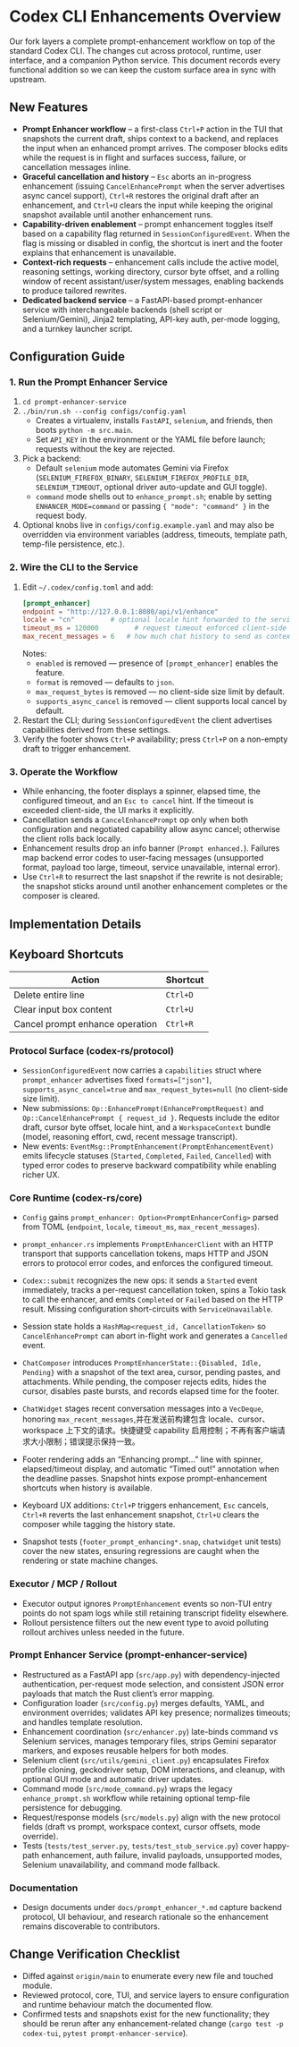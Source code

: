 # Codex CLI Enhancements Overview

Our fork layers a complete prompt-enhancement workflow on top of the standard Codex CLI. The changes cut across protocol, runtime, user interface, and a companion Python service. This document records every functional addition so we can keep the custom surface area in sync with upstream.

## New Features

- **Prompt Enhancer workflow** – a first-class `Ctrl+P` action in the TUI that snapshots the current draft, ships context to a backend, and replaces the input when an enhanced prompt arrives. The composer blocks edits while the request is in flight and surfaces success, failure, or cancellation messages inline.
- **Graceful cancellation and history** – `Esc` aborts an in-progress enhancement (issuing `CancelEnhancePrompt` when the server advertises async cancel support), `Ctrl+R` restores the original draft after an enhancement, and `Ctrl+U` clears the input while keeping the original snapshot available until another enhancement runs.
- **Capability-driven enablement** – prompt enhancement toggles itself based on a capability flag returned in `SessionConfiguredEvent`. When the flag is missing or disabled in config, the shortcut is inert and the footer explains that enhancement is unavailable.
- **Context-rich requests** – enhancement calls include the active model, reasoning settings, working directory, cursor byte offset, and a rolling window of recent assistant/user/system messages, enabling backends to produce tailored rewrites.
- **Dedicated backend service** – a FastAPI-based prompt-enhancer service with interchangeable backends (shell script or Selenium/Gemini), Jinja2 templating, API-key auth, per-mode logging, and a turnkey launcher script.

## Configuration Guide

### 1. Run the Prompt Enhancer Service
1. `cd prompt-enhancer-service`
2. `./bin/run.sh --config configs/config.yaml`
   - Creates a virtualenv, installs `FastAPI`, `selenium`, and friends, then boots `python -m src.main`.
   - Set `API_KEY` in the environment or the YAML file before launch; requests without the key are rejected.
3. Pick a backend:
   - Default `selenium` mode automates Gemini via Firefox (`SELENIUM_FIREFOX_BINARY`, `SELENIUM_FIREFOX_PROFILE_DIR`, `SELENIUM_TIMEOUT`, optional driver auto-update and GUI toggle).
   - `command` mode shells out to `enhance_prompt.sh`; enable by setting `ENHANCER_MODE=command` or passing `{ "mode": "command" }` in the request body.
4. Optional knobs live in `configs/config.example.yaml` and may also be overridden via environment variables (address, timeouts, template path, temp-file persistence, etc.).

### 2. Wire the CLI to the Service
1. Edit `~/.codex/config.toml` and add:
   ```toml
   [prompt_enhancer]
   endpoint = "http://127.0.0.1:8080/api/v1/enhance"
   locale = "cn"         # optional locale hint forwarded to the service
   timeout_ms = 120000         # request timeout enforced client-side
   max_recent_messages = 6   # how much chat history to send as context
   ```
   Notes:
   - `enabled` is removed — presence of `[prompt_enhancer]` enables the feature.
   - `format` is removed — defaults to `json`.
   - `max_request_bytes` is removed — no client-side size limit by default.
   - `supports_async_cancel` is removed — client supports local cancel by default.
2. Restart the CLI; during `SessionConfiguredEvent` the client advertises capabilities derived from these settings.
3. Verify the footer shows `Ctrl+P` availability; press `Ctrl+P` on a non-empty draft to trigger enhancement.

### 3. Operate the Workflow
- While enhancing, the footer displays a spinner, elapsed time, the configured timeout, and an `Esc to cancel` hint. If the timeout is exceeded client-side, the UI marks it explicitly.
- Cancellation sends a `CancelEnhancePrompt` op only when both configuration and negotiated capability allow async cancel; otherwise the client rolls back locally.
- Enhancement results drop an info banner (`Prompt enhanced.`). Failures map backend error codes to user-facing messages (unsupported format, payload too large, timeout, service unavailable, internal error).
- Use `Ctrl+R` to resurrect the last snapshot if the rewrite is not desirable; the snapshot sticks around until another enhancement completes or the composer is cleared.

## Implementation Details

## Keyboard Shortcuts

| Action                               | Shortcut |
|--------------------------------------|----------|
| Delete entire line                   | `Ctrl+D` |
| Clear input box content              | `Ctrl+U` |
| Cancel prompt enhance operation      | `Ctrl+R` |

### Protocol Surface (codex-rs/protocol)
- `SessionConfiguredEvent` now carries a `capabilities` struct where `prompt_enhancer` advertises fixed `formats=["json"]`, `supports_async_cancel=true` and `max_request_bytes=null` (no client-side size limit).
- New submissions: `Op::EnhancePrompt(EnhancePromptRequest)` and `Op::CancelEnhancePrompt { request_id }`. Requests include the editor draft, cursor byte offset, locale hint, and a `WorkspaceContext` bundle (model, reasoning effort, cwd, recent message transcript).
- New events: `EventMsg::PromptEnhancement(PromptEnhancementEvent)` emits lifecycle statuses (`Started`, `Completed`, `Failed`, `Cancelled`) with typed error codes to preserve backward compatibility while enabling richer UX.

### Core Runtime (codex-rs/core)
- `Config` gains `prompt_enhancer: Option<PromptEnhancerConfig>` parsed from TOML (`endpoint`, `locale`, `timeout_ms`, `max_recent_messages`).
- `prompt_enhancer.rs` implements `PromptEnhancerClient` with an HTTP transport that supports cancellation tokens, maps HTTP and JSON errors to protocol error codes, and enforces the configured timeout.
- `Codex::submit` recognizes the new ops: it sends a `Started` event immediately, tracks a per-request cancellation token, spins a Tokio task to call the enhancer, and emits `Completed` or `Failed` based on the HTTP result. Missing configuration short-circuits with `ServiceUnavailable`.
- Session state holds a `HashMap<request_id, CancellationToken>` so `CancelEnhancePrompt` can abort in-flight work and generates a `Cancelled` event.

- `ChatComposer` introduces `PromptEnhancerState::{Disabled, Idle, Pending}` with a snapshot of the text area, cursor, pending pastes, and attachments. While pending, the composer rejects edits, hides the cursor, disables paste bursts, and records elapsed time for the footer.
- `ChatWidget` stages recent conversation messages into a `VecDeque`, honoring `max_recent_messages`,并在发送前构建包含 locale、cursor、workspace 上下文的请求。快捷键受 capability 启用控制；不再有客户端请求大小限制；错误提示保持一致。
- Footer rendering adds an “Enhancing prompt…” line with spinner, elapsed/timeout display, and automatic “Timed out!” annotation when the deadline passes. Snapshot hints expose prompt-enhancement shortcuts when history is available.
- Keyboard UX additions: `Ctrl+P` triggers enhancement, `Esc` cancels, `Ctrl+R` reverts the last enhancement snapshot, `Ctrl+U` clears the composer while tagging the history state.
- Snapshot tests (`footer_prompt_enhancing*.snap`, `chatwidget` unit tests) cover the new states, ensuring regressions are caught when the rendering or state machine changes.

### Executor / MCP / Rollout
- Executor output ignores `PromptEnhancement` events so non-TUI entry points do not spam logs while still retaining transcript fidelity elsewhere.
- Rollout persistence filters out the new event type to avoid polluting rollout archives unless needed in the future.

### Prompt Enhancer Service (prompt-enhancer-service)
- Restructured as a FastAPI app (`src/app.py`) with dependency-injected authentication, per-request mode selection, and consistent JSON error payloads that match the Rust client’s error mapping.
- Configuration loader (`src/config.py`) merges defaults, YAML, and environment overrides; validates API key presence; normalizes timeouts; and handles template resolution.
- Enhancement coordination (`src/enhancer.py`) late-binds command vs Selenium services, manages temporary files, strips Gemini separator markers, and exposes reusable helpers for both modes.
- Selenium client (`src/utils/gemini_client.py`) encapsulates Firefox profile cloning, geckodriver setup, DOM interactions, and cleanup, with optional GUI mode and automatic driver updates.
- Command mode (`src/mode_command.py`) wraps the legacy `enhance_prompt.sh` workflow while retaining optional temp-file persistence for debugging.
- Request/response models (`src/models.py`) align with the new protocol fields (draft vs prompt, workspace context, cursor offsets, mode override).
- Tests (`tests/test_server.py`, `tests/test_stub_service.py`) cover happy-path enhancement, auth failure, invalid payloads, unsupported modes, Selenium unavailability, and command mode fallback.

### Documentation
- Design documents under `docs/prompt_enhancer_*.md` capture backend protocol, UI behaviour, and research rationale so the enhancement remains discoverable to contributors.

## Change Verification Checklist

- Diffed against `origin/main` to enumerate every new file and touched module.
- Reviewed protocol, core, TUI, and service layers to ensure configuration and runtime behaviour match the documented flow.
- Confirmed tests and snapshots exist for the new functionality; they should be rerun after any enhancement-related change (`cargo test -p codex-tui`, `pytest prompt-enhancer-service`).

